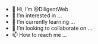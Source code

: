 - 👋 Hi, I’m @DiligentWeb
- 👀 I’m interested in ...
- 🌱 I’m currently learning ...
- 💞️ I’m looking to collaborate on ...
- 📫 How to reach me ...

<!---
DiligentWeb/DiligentWeb is a ✨ special ✨ repository because its `README.md` (this file) appears on your GitHub profile.
You can click the Preview link to take a look at your changes.
--->
